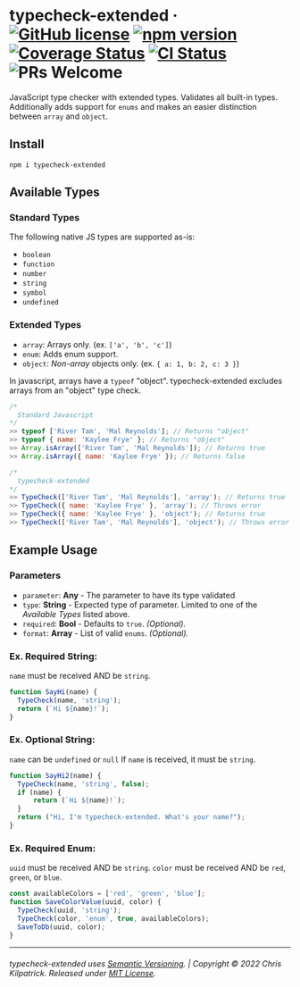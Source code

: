 # typecheck-extended &middot; [![GitHub license](https://img.shields.io/badge/license-MIT-blue.svg)](https://opensource.org/licenses/MIT) [![npm version](https://img.shields.io/npm/v/typecheck-extended.svg?style=flat)](https://www.npmjs.com/package/typecheck-extended) [![Coverage Status](https://img.shields.io/coveralls/kilpatrick/typecheck-extended/master.svg?style=flat)](https://coveralls.io/github/kilpatrick/typecheck-extended?branch=master) [![CI Status](https://circleci.com/gh/kilpatrick/typecheck-extended.svg?style=svg)](https://circleci.com/gh/kilpatrick/typecheck-extended) ![PRs Welcome](https://img.shields.io/badge/PRs-welcome-brightgreen.svg)







JavaScript type checker with extended types. Validates all built-in types. Additionally adds support for `enums` and makes an easier distinction between `array` and `object`.

## Install

`npm i typecheck-extended`

## Available Types

### Standard Types
The following native JS types are supported as-is:
- `boolean`
- `function`
- `number`
- `string`
- `symbol`
- `undefined`

### Extended Types

- `array`: Arrays only. (ex. `['a', 'b', 'c']`)
- `enum`: Adds enum support.
- `object`: *Non-array* objects only. (ex. `{ a: 1, b: 2, c: 3 }`)

In javascript, arrays have a `typeof` "object". typecheck-extended excludes arrays from an "object" type check.
```javascript
/*
  Standard Javascript
*/
>> typeof ['River Tam', 'Mal Reynolds']; // Returns "object"
>> typeof { name: 'Kaylee Frye' }; // Returns "object"
>> Array.isArray(['River Tam', 'Mal Reynolds']); // Returns true
>> Array.isArray({ name: 'Kaylee Frye' }); // Returns false

/*
  typecheck-extended
*/
>> TypeCheck(['River Tam', 'Mal Reynolds'], 'array'); // Returns true
>> TypeCheck({ name: 'Kaylee Frye' }, 'array'); // Throws error
>> TypeCheck({ name: 'Kaylee Frye' }, 'object'); // Returns true
>> TypeCheck(['River Tam', 'Mal Reynolds'], 'object'); // Throws error

```


## Example Usage


### Parameters
- `parameter`: **Any** - The parameter to have its type validated
- `type`: **String** - Expected type of parameter. Limited to one of the *Available Types* listed above.
- `required`: **Bool** - Defaults to `true`. *(Optional).*
- `format`: **Array** - List of valid `enums`. *(Optional).*


### Ex. Required String:
`name` must be received AND be `string`.

```javascript
function SayHi(name) {
  TypeCheck(name, 'string');
  return (`Hi ${name}!`);
}
```
### Ex. Optional String:
`name` can be `undefined` or `null`
If `name` is received, it must be `string`.

```javascript
function SayHi2(name) {
  TypeCheck(name, 'string', false);
  if (name) {
      return (`Hi ${name}!`);
  }
  return ("Hi, I'm typecheck-extended. What's your name?");
}
```

### Ex. Required Enum:
`uuid` must be received AND be `string`.
`color` must be received AND be `red`, `green`, or `blue`.
```javascript
const availableColors = ['red', 'green', 'blue'];
function SaveColorValue(uuid, color) {
  TypeCheck(uuid, 'string');
  TypeCheck(color, 'enum', true, availableColors);
  SaveToDb(uuid, color);
}
```


---
###### typecheck-extended uses [Semantic Versioning](https://semver.org). | Copyright © 2022 Chris Kilpatrick. Released under [MIT License](https://opensource.org/licenses/MIT).
